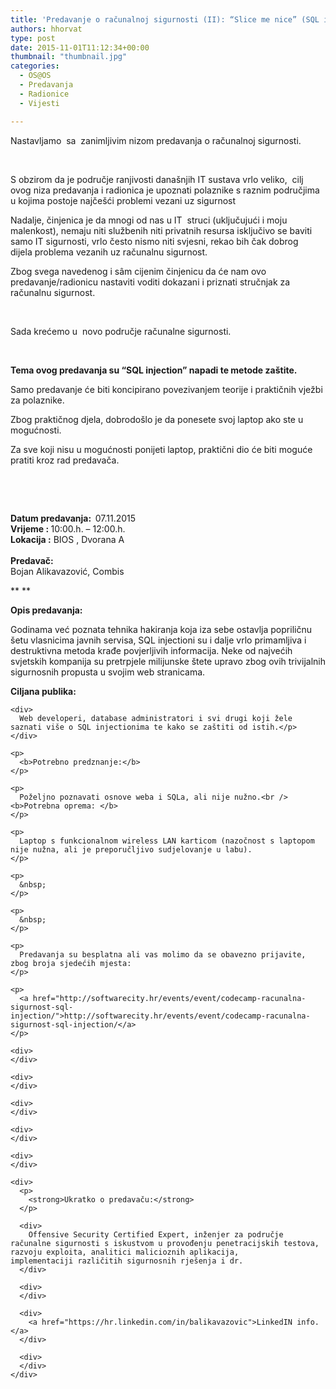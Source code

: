 ```yaml
---
title: 'Predavanje o računalnoj sigurnosti (II): “Slice me nice” (SQL injection)'
authors: hhorvat
type: post
date: 2015-11-01T11:12:34+00:00
thumbnail: "thumbnail.jpg"
categories:
  - OS@OS
  - Predavanja
  - Radionice
  - Vijesti

---
```

Nastavljamo  sa  zanimljivim nizom predavanja o računalnoj sigurnosti.

&nbsp;

S obzirom da je područje ranjivosti današnjih IT sustava vrlo veliko,  cilj ovog niza predavanja i radionica je upoznati polaznike s raznim područjima u kojima postoje najčešći problemi vezani uz sigurnost

Nadalje, činjenica je da mnogi od nas u IT  struci (uključujući i moju malenkost), nemaju niti službenih niti privatnih resursa isključivo se baviti samo IT sigurnosti, vrlo često nismo niti svjesni, rekao bih čak dobrog dijela problema vezanih uz računalnu sigurnost.

Zbog svega navedenog i sâm cijenim činjenicu da će nam ovo predavanje/radionicu nastaviti voditi dokazani i priznati stručnjak za računalnu sigurnost.

&nbsp;

Sada krećemo u  novo područje računalne sigurnosti.

&nbsp;

**Tema ovog predavanja su &#8220;SQL injection&#8221; napadi te metode zaštite.**

Samo predavanje će biti koncipirano povezivanjem teorije i praktičnih vježbi za polaznike.

Zbog praktičnog djela, dobrodošlo je da ponesete svoj laptop ako ste u mogućnosti.

Za sve koji nisu u mogućnosti ponijeti laptop, praktični dio će biti moguće pratiti kroz rad predavača.

&nbsp;

&nbsp;

<div>
  <div>
    <strong>Datum predavanja:  </strong>07.11.2015
  </div>
  
  <div>
    <strong>Vrijeme : </strong>10:00.h. &#8211; 12:00.h.
  </div>
  
  <div>
    <strong>Lokacija :</strong> BIOS , Dvorana A
  </div>
  
  <div>
  </div>
</div>

<div>
  <b><br /> Predavač: </b>
</div>

<div>
  Bojan Alikavazović, Combis
</div>

** **

**Opis predavanja:**

<div>
  Godinama već poznata tehnika hakiranja koja iza sebe ostavlja popriličnu šetu vlasnicima javnih servisa, SQL injectioni su i dalje vrlo primamljiva i destruktivna metoda krađe povjerljivih informacija. Neke od najvećih svjetskih kompanija su pretrpjele milijunske štete upravo zbog ovih trivijalnih sigurnosnih propusta u svojim web stranicama.
</div>

<div>
  <b></p> 
  
  <p>
    Ciljana publika: </b></div> 
    
    <div>
      Web developeri, database administratori i svi drugi koji žele saznati više o SQL injectionima te kako se zaštiti od istih.</p>
    </div>
    
    <p>
      <b>Potrebno predznanje:</b>
    </p>
    
    <p>
      Poželjno poznavati osnove weba i SQLa, ali nije nužno.<br /> <b>Potrebna oprema: </b>
    </p>
    
    <p>
      Laptop s funkcionalnom wireless LAN karticom (nazočnost s laptopom nije nužna, ali je preporučljivo sudjelovanje u labu).
    </p>
    
    <p>
      &nbsp;
    </p>
    
    <p>
      &nbsp;
    </p>
    
    <p>
      Predavanja su besplatna ali vas molimo da se obavezno prijavite, zbog broja sjedećih mjesta:
    </p>
    
    <p>
      <a href="http://softwarecity.hr/events/event/codecamp-racunalna-sigurnost-sql-injection/">http://softwarecity.hr/events/event/codecamp-racunalna-sigurnost-sql-injection/</a>
    </p>
    
    <div>
    </div>
    
    <div>
    </div>
    
    <div>
    </div>
    
    <div>
    </div>
    
    <div>
    </div>
    
    <div>
      <p>
        <strong>Ukratko o predavaču:</strong>
      </p>
      
      <div>
        Offensive Security Certified Expert, inženjer za područje računalne sigurnosti s iskustvom u provođenju penetracijskih testova, razvoju exploita, analitici malicioznih aplikacija, implementaciji različitih sigurnosnih rješenja i dr.
      </div>
      
      <div>
      </div>
      
      <div>
        <a href="https://hr.linkedin.com/in/balikavazovic">LinkedIN info.</a>
      </div>
      
      <div>
      </div>
    </div>